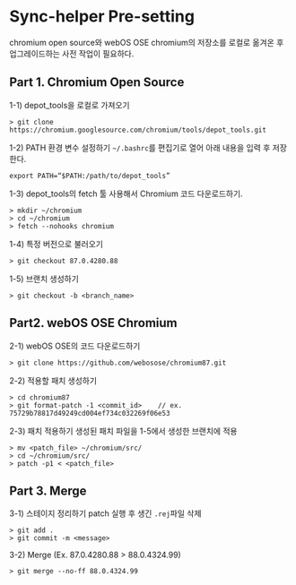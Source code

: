 # Sync-helper Pre-setting
chromium open source와 webOS OSE chromium의 저장소를 로컬로 옮겨온 후 업그레이드하는 사전 작업이 필요하다.

## Part 1. Chromium Open Source
1-1) depot_tools을 로컬로 가져오기
```
> git clone https://chromium.googlesource.com/chromium/tools/depot_tools.git
```

1-2) PATH 환경 변수 설정하기
`~/.bashrc`를 편집기로 열어 아래 내용을 입력 후 저장한다.
```
export PATH=“$PATH:/path/to/depot_tools”
```

1-3) depot_tools의 fetch 툴 사용해서 Chromium 코드 다운로드하기.
```
> mkdir ~/chromium
> cd ~/chromium
> fetch --nohooks chromium
```

1-4) 특정 버전으로 불러오기
```
> git checkout 87.0.4280.88
```

1-5) 브랜치 생성하기
```
> git checkout -b <branch_name>
```

## Part2. webOS OSE Chromium
2-1) webOS OSE의 코드 다운로드하기
```
> git clone https://github.com/webosose/chromium87.git
```

2-2) 적용할 패치 생성하기
```
> cd chromium87
> git format-patch -1 <commit_id>    // ex. 75729b78817d49249cd004ef734c032269f06e53
```

2-3) 패치 적용하기
생성된 패치 파일을 1-5에서 생성한 브랜치에 적용
```
> mv <patch_file> ~/chromium/src/
> cd ~/chromium/src/
> patch -p1 < <patch_file>
```

## Part 3. Merge
3-1) 스테이지 정리하기
patch 실행 후 생긴 `.rej`파일 삭제
```
> git add .
> git commit -m <message>
```

3-2) Merge (Ex. 87.0.4280.88 > 88.0.4324.99)
```
> git merge --no-ff 88.0.4324.99
```
